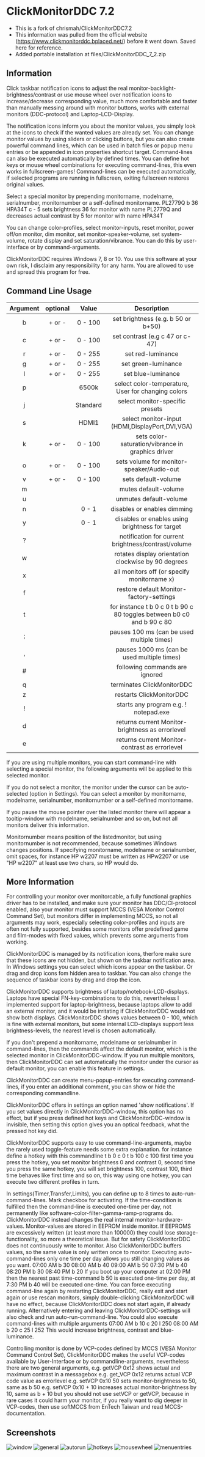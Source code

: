 # ClickMonitorDDC 7.2
* This is a fork of chrismah/ClickMonitorDDC7.2
* This information was pulled from the official website (<https://www.clickmonitorddc.bplaced.net/>) before it went down. Saved here for reference.
* Added portable installation at files/ClickMonitorDDC_7_2.zip

## Information
Click taskbar notification icons to adjust the real monitor-backlight-brightness/contrast
or use mouse wheel over notification icons to increase/decrease corresponding value,
much more comfortable and faster than manually messing around with monitor buttons,
works with external monitors (DDC-protocol) and Laptop-LCD-Display.

The notification icons inform you about the monitor values,
you simply look at the icons to check if the wanted values are already set.
You can change monitor values by using sliders or clicking buttons,
but you can also create powerful command lines, which can be used in batch files
or popup menu entries or be appended in icon properties shortcut target.
Command-lines can also be executed automatically by defined times.
You can define hot keys or mouse wheel combinations for executing command-lines,
this even works in fullscreen-games!
Command-lines can be executed automatically, if selected programs are running in fullscreen,
exiting fullscreen restores original values.

Select a special monitor by prepending monitorname, modelname, serialnumber,
monitornumber or a self-defined monitorname.
PL2779Q b 36 HPA34T c - 5 sets brightness 36 for monitor with name PL2779Q
and decreases actual contrast by 5 for monitor with name HPA34T

You can change color-profiles, select monitor-inputs, reset monitor, power off/on monitor,
dim monitor, set monitor-speaker-volume, set system-volume, rotate display and
set saturation/vibrance.
You can do this by user-interface or by command-arguments.

ClickMonitorDDC requires Windows 7, 8 or 10.
You use this software at your own risk, I disclaim any responsibility for any harm.
You are allowed to use and spread this program for free.

## Command Line Usage
| Argument | optional |   Value  |                               Description                               |
|:--------:|:--------:|:--------:|:-----------------------------------------------------------------------:|
|     b    |  + or -  |  0 - 100 |                    set brightness (e.g. b 50 or b+50)                   |
|     c    |  + or -  |  0 - 100 |                     set contrast (e.g c 47 or c-47)                     |
|     r    |  + or -  |  0 - 255 |                            set red-luminance                            |
|     g    |  + or -  |  0 - 255 |                           set green-luminance                           |
|     l    |  + or -  |  0 - 255 |                            set blue-luminance                           |
|     p    |          |   6500k  |            select color-temperature, User for changing colors           |
|     j    |          | Standard |                     select monitor-specific presets                     |
|     s    |          |   HDMI1  |             select monitor-input (HDMI,DisplayPort,DVI,VGA)             |
|     k    |  + or -  |  0 - 100 |            sets color-saturation/vibrance in graphics driver            |
|     o    |  + or -  |  0 - 100 |                sets volume for monitor-speaker/Audio-out                |
|     v    |  + or -  |  0 - 100 |                           sets default-volume                           |
|     m    |          |          |                           mutes default-volume                          |
|     u    |          |          |                          unmutes default-volume                         |
|     n    |          |   0 - 1  |                       disables or enables dimming                       |
|     y    |          |   0 - 1  |             disables or enables using brightness for target             |
|     ?    |          |          |           notification for current brightness/contrast/volume           |
|     w    |          |          |           rotates display orientation clockwise by 90 degrees           |
|     x    |          |          |               all monitors off (or specify monitorname x)               |
|     f    |          |          |                 restore default Monitor-factory-settings                |
|     t    |          |          | for instance t b 0 c 0 t b 90 c 80  toggles between b0 c0 and b 90 c 80 |
|     ;    |          |          |                pauses 100 ms (can be used multiple times)               |
|     ,    |          |          |               pauses 1000 ms (can be used multiple times)               |
|     #    |          |          |                      following commands are ignored                     |
|     q    |          |          |                        terminates ClickMonitorDDC                       |
|     z    |          |          |                         restarts ClickMonitorDDC                        |
|     !    |          |          |                  starts any program e.g. ! notepad.exe                  |
|     d    |          |          |             returns current Monitor-brightness as errorlevel            |
|     e    |          |          |              returns current Monitor-contrast as errorlevel             |


If you are using multiple monitors, you can start command-line with selecting a special monitor, the following arguments will be applied to this selected monitor. 

If you do not select a monitor, the monitor under the cursor can be auto-selected (option in Settings). You can select a monitor by monitorname, modelname, serialnumber, monitornumber or a self-defined monitorname.

If you pause the mouse pointer over the listed monitor there will appear a tooltip-window with modelname, serialnumber and so on, but not all monitors deliver this information.

Monitornumber means position of the listedmonitor, but using monitornumber is not recommended, because sometimes Windows changes positions. If specifying monitorname, modelname or serialnumber, omit spaces, for instance HP w2207 must be written as HPw2207 or use "HP w2207" at least use two chars, so HP would do.

## More Information
For controlling your monitor over monitorcable, a fully functional graphics driver has to be installed, and make sure your monitor
has DDC/CI-protocol enabled, also your monitor must support MCCS (VESA Monitor Control Command Set), but monitors differ
in implementing MCCS, so not all arguments may work, especially selecting color-profiles and inputs are often not fully supported,
besides some monitors offer predefined game and film-modes with fixed values, which prevents some arguments from working.

ClickMonitorDDC is managed by its notification icons, therfore make sure that these icons are not hidden,
but shown on the taskbar notification area. In Windows settings you can select which icons appear on the taskbar.
Or drag and drop icons fom hidden area to taskbar. You can also change the sequence of taskbar icons by drag and drop the icon.

ClickMonitorDDC supports brightness of laptop/notebook-LCD-displays. Laptops have special FN-key-combinations to do this,
nevertheless I implemented support for laptop-brightness, because laptops allow to add an external monitor,
and it would be irritating if ClickMonitorDDC would not show both displays.
ClickMonitorDDC shows values between 0 - 100, which is fine with external monitors,
but some internal LCD-displays support less brightness-levels, the nearest level is chosen automatically.

If you don't prepend a monitorname, modelname or serialnumber in command-lines, then the commands affect the default monitor,
which is the selected monitor in ClickMonitorDDC-window. If you run multiple monitors, then ClickMonitorDDC can set
automatically the monitor under the cursor as default monitor, you can enable this feature in settings.

ClickMonitorDDC can create menu-popup-entries for executing command-lines, if you enter an additional comment,
you can show or hide the corresponding commandline.

ClickMonitorDDC offers in settings an option named 'show notifications'. If you set values directly in ClickMonitorDDC-window,
this option has no effect, but if you press defined hot keys and ClickMonitorDDC-window is invisible,
then setting this option gives you an optical feedback, what the pressed hot key did.

ClickMonitorDDC supports easy to use command-line-arguments, maybe the rarely used toggle-feature needs some extra explanation.
for instance define a hotkey with this commandline
t b 0 c 0 t b 100 c 100
first time you press the hotkey, you set monitor brightness 0 and contrast 0,
second time you press the same hotkey, you will set brightness 100, contrast 100,
third time behaves like first time and so on, this way using one hotkey, you can execute two different profiles in turn.

In settings(Timer,Transfer,Limits), you can define up to 8 times to auto-run-command-lines. Mark checkbox for activating.
If the time-condition is fulfilled then the command-line is executed one-time per day, not permanently like
software-color-filter-gamma-ramp-programs do. ClickMonitorDDC instead changes the real internal monitor-hardware-values.
Monitor-values are stored in EEPROM inside monitor. If EEPROMS are excessively written (at least more than 100000)
they could lose storage-functionality, so more a theoretical issue. But for safety ClickMonitorDDC does not continuously
write to monitor. Also ClickMonitorDDC buffers values, so the same value is only written once to monitor.
Executing auto-command-lines only one time per day allows you still changing values as you want.
07:00 AM b 30
08:00 AM b 40
09:00 AM b 50
07:30 PM b 40
08:20 PM b 30
08:40 PM b 20
If you boot up your computer at 02:00 PM then the nearest past time-command b 50 is executed one-time per day,
at 7:30 PM b 40 will be executed one-time. You can force executing command-line again by restarting ClickMonitorDDC,
really exit and start again or use rescan monitors, simply double-clicking ClickMonitorDDC will have no effect,
because ClickMonitorDDC does not start again, if already running.
Alternatively entering and leaving ClickMonitorDDC-settings will also check and run auto-run-command-line.
You could also execute command-lines with multiple arguments
07:00 AM b 10 c 20 l 250
08:00 AM b 20 c 25 l 252
This would increase brightness, contrast and blue-luminance.

Controlling monitor is done by VCP-codes defined by MCCS (VESA Monitor Command Control Set),
ClickMonitorDDC makes the useful VCP-codes available by User-Interface or by commandline-arguments,
nevertheless there are two general arguments,
e.g.  getVCP 0x12         shows actual and maximum contrast in a messagebox
e.g.  get_VCP 0x12        returns actual VCP code value as errorlevel
e.g.  setVCP 0x10    50  sets monitor-brightness to 50, same as b 50
e.g.  setVCP 0x10 + 10  increases actual monitor-brightness by 10, same as b + 10
but you should not use setVCP or getVCP, because in rare cases it could harm your monitor,
if you really want to dig deeper in VCP-codes, then use softMCCS from EnTech Taiwan and read MCCS-documentation.

## Screenshots
![window](images/window.png)
![general](images/general.png)
![autorun](images/autorun.png)
![hotkeys](images/hotkeys.png)
![mousewheel](images/mousewheel.png)
![menuentries](images/menuentries.png)
